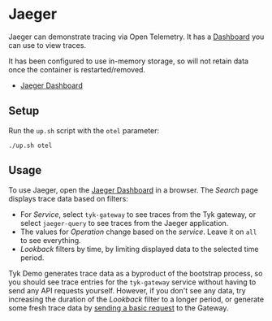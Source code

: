 # Jaeger

Jaeger can demonstrate tracing via Open Telemetry. It has a [Dashboard](http://localhost:16686/) you can use to view traces.

It has been configured to use in-memory storage, so will not retain data once the container is restarted/removed.

- [Jaeger Dashboard](http://localhost:16686/)

## Setup

Run the `up.sh` script with the `otel` parameter:

```
./up.sh otel
```

## Usage 

To use Jaeger, open the [Jaeger Dashboard](http://localhost:16686/) in a browser. The *Search* page displays trace data based on filters:

- For *Service*, select `tyk-gateway` to see traces from the Tyk gateway, or select `jaeger-query` to see traces from the Jaeger application.
- The values for *Operation* change based on the *service*. Leave it on `all` to see everything.
- *Lookback* filters by time, by limiting displayed data to the selected time period. 

Tyk Demo generates trace data as a byproduct of the bootstrap process, so you should see trace entries for the `tyk-gateway` service without having to send any API requests yourself. However, if you don't see any data, try increasing the duration of the *Lookback* filter to a longer period, or generate some fresh trace data by [sending a basic request](http://tyk-gateway.localhost:8080/basic-open-api/get) to the Gateway.
